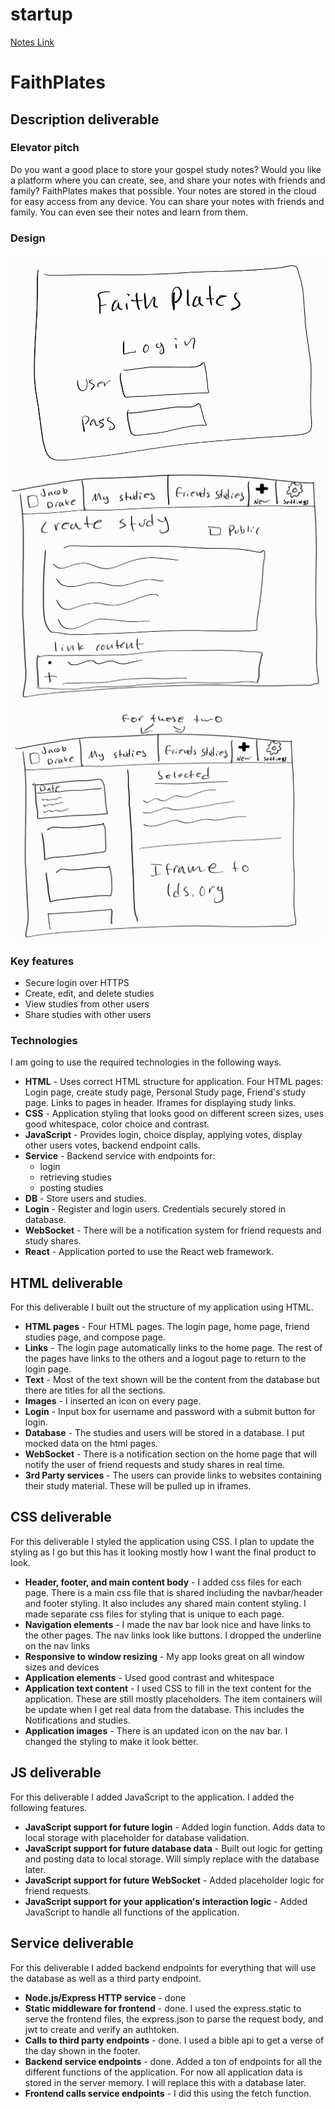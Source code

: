 # startup

[Notes Link](Notes/notes.md)

# FaithPlates

## Description deliverable

### Elevator pitch

Do you want a good place to store your gospel study notes? Would you like a platform where you can create, see, and share your notes with friends and family? FaithPlates makes that possible. Your notes are stored in the cloud for easy access from any device. You can share your notes with friends and family. You can even see their notes and learn from them.

### Design

![Login Page](designPhotos/loginPage.jpg)
![Create Study Page](designPhotos/createStudy.jpg)
![View pages](designPhotos/viewStudies.jpg)

### Key features

- Secure login over HTTPS
- Create, edit, and delete studies
- View studies from other users
- Share studies with other users

### Technologies

I am going to use the required technologies in the following ways.

- **HTML** - Uses correct HTML structure for application. Four HTML pages: Login page, create study page, Personal Study page, Friend's study page. Links to pages in header. Iframes for displaying study links.
- **CSS** - Application styling that looks good on different screen sizes, uses good whitespace, color choice and contrast.
- **JavaScript** - Provides login, choice display, applying votes, display other users votes, backend endpoint calls.
- **Service** - Backend service with endpoints for:
  - login
  - retrieving studies
  - posting studies
- **DB** - Store users and studies.
- **Login** - Register and login users. Credentials securely stored in database.
- **WebSocket** - There will be a notification system for friend requests and study shares.
- **React** - Application ported to use the React web framework.

## HTML deliverable

For this deliverable I built out the structure of my application using HTML.

- **HTML pages** - Four HTML pages. The login page, home page, friend studies page, and compose page.
- **Links** - The login page automatically links to the home page. The rest of the pages have links to the others and a logout page to return to the login page.
- **Text** - Most of the text shown will be the content from the database but there are titles for all the sections.
- **Images** - I inserted an icon on every page.
- **Login** - Input box for username and password with a submit button for login.
- **Database** - The studies and users will be stored in a database. I put mocked data on the html pages.
- **WebSocket** - There is a notification section on the home page that will notify the user of friend requests and study shares in real time.
- **3rd Party services** - The users can provide links to websites containing their study material. These will be pulled up in iframes.

## CSS deliverable

For this deliverable I styled the application using CSS. I plan to update the styling as I go but this has it looking mostly how I want the final product to look.

- **Header, footer, and main content body** - I added css files for each page. There is a main css file that is shared including the navbar/header and footer styling. It also includes any shared main content styling. I made separate css files for styling that is unique to each page.
- **Navigation elements** - I made the nav bar look nice and have links to the other pages. The nav links look like buttons. I dropped the underline on the nav links
- **Responsive to window resizing** - My app looks great on all window sizes and devices
- **Application elements** - Used good contrast and whitespace
- **Application text content** - I used CSS to fill in the text content for the application. These are still mostly placeholders. The item containers will be update when I get real data from the database. This includes the Notifications and studies.
- **Application images** - There is an updated icon on the nav bar. I changed the styling to make it look better.

## JS deliverable

For this deliverable I added JavaScript to the application. I added the following features.

- **JavaScript support for future login** - Added login function. Adds data to local storage with placeholder for database validation.
- **JavaScript support for future database data** - Built out logic for getting and posting data to local storage. Will simply replace with the database later.
- **JavaScript support for future WebSocket** - Added placeholder logic for friend requests.
- **JavaScript support for your application's interaction logic** - Added JavaScript to handle all functions of the application.

## Service deliverable

For this deliverable I added backend endpoints for everything that will use the database as well as a third party endpoint.

- **Node.js/Express HTTP service** - done
- **Static middleware for frontend** - done. I used the express.static to serve the frontend files, the express.json to parse the request body, and jwt to create and verify an authtoken.
- **Calls to third party endpoints** - done. I used a bible api to get a verse of the day shown in the footer.
- **Backend service endpoints** - done. Added a ton of endpoints for all the different functions of the application. For now all application data is stored in the server memory. I will replace this with a database later.
- **Frontend calls service endpoints** - I did this using the fetch function.
